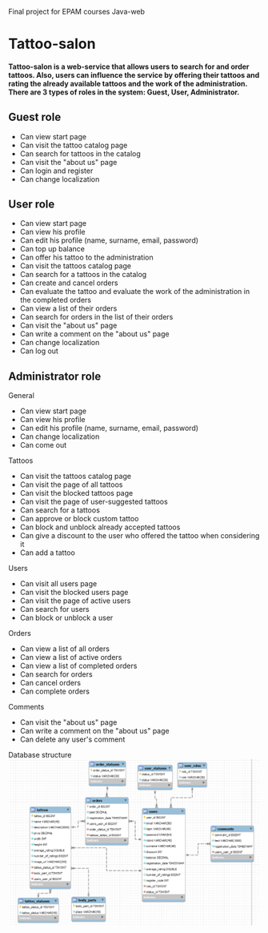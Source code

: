 Final project for EPAM courses Java-web

# Tattoo-salon

#### Tattoo-salon is a web-service that allows users to search for and order tattoos. Also, users can influence the service by offering their tattoos and rating the already available tattoos and the work of the administration. There are 3 types of roles in the system: Guest, User, Administrator.

## Guest role
- Can view start page
- Can visit the tattoo catalog page
- Can search for tattoos in the catalog
- Can visit the "about us" page
- Can login and register
- Can change localization
## User role
- Can view start page
- Can view his profile
- Can edit his profile (name, surname, email, password)
- Can top up balance
- Can offer his tattoo to the administration
- Can visit the tattoos catalog page
- Can search for a tattoos in the catalog
- Can create and cancel orders
- Can evaluate the tattoo and evaluate the work of the administration in the completed orders
- Can view a list of their orders
- Can search for orders in the list of their orders
- Can visit the "about us" page
- Can write a comment on the "about us" page
- Can change localization
- Can log out
## Administrator role
General
- Can view start page
- Can view his profile
- Can edit his profile (name, surname, email, password)
- Can change localization
- Can come out

Tattoos
- Can visit the tattoos catalog page
- Can visit the page of all tattoos
- Can visit the blocked tattoos page
- Can visit the page of user-suggested tattoos
- Can search for a tattoos
- Can approve or block custom tattoo
- Can block and unblock already accepted tattoos
- Can give a discount to the user who offered the tattoo when considering it
- Can add a tattoo

Users
- Can visit all users page
- Can visit the blocked users page
- Can visit the page of active users
- Can search for users
- Can block or unblock a user

Orders
- Can view a list of all orders
- Can view a list of active orders
- Can view a list of completed orders
- Can search for orders
- Can cancel orders
- Can complete orders

Comments
- Can visit the "about us" page
- Can write a comment on the "about us" page
- Can delete any user's comment

Database structure
![database](sql/image.png)
